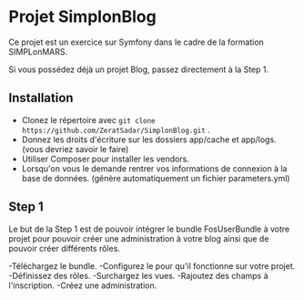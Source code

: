 Projet SimplonBlog
===========

Ce projet est un exercice sur Symfony dans le cadre de la formation SIMPLonMARS.

Si vous possédez déjà un projet Blog, passez directement à la Step 1.

## Installation

- Clonez le répertoire avec ``` git clone https://github.com/ZeratSadar/SimplonBlog.git ``` .
- Donnez les droits d'écriture sur les dossiers app/cache et app/logs. (vous devriez savoir le faire)
- Utiliser Composer pour installer les vendors.
- Lorsqu'on vous le demande rentrer vos informations de connexion à la base de données. (génère automatiquement un fichier parameters.yml)

## Step 1

Le but de la Step 1 est de pouvoir intégrer le bundle FosUserBundle à votre projet pour pouvoir créer une administration à votre blog ainsi que de pouvoir créer différents rôles.

-Téléchargez le bundle.
-Configurez le pour qu'il fonctionne sur votre projet.
-Définissez des rôles.
-Surchargez les vues.
-Rajoutez des champs à l'inscription.
-Créez une administration.
